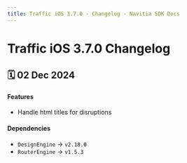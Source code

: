 ```yaml
---
title: Traffic iOS 3.7.0 - Changelog - Navitia SDK Docs
---
```


# Traffic iOS 3.7.0 Changelog

<h2>🗓 02 Dec 2024</h2>

#### Features 
- Handle html titles for disruptions

#### Dependencies
- `DesignEngine` -> `v2.18.0`
- `RouterEngine` -> `v1.5.3`